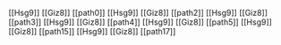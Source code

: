 [[Hsg9]]
[[Giz8]]
[[path0]]
[[Hsg9]]
[[Giz8]]
[[path2]]
[[Hsg9]]
[[Giz8]]
[[path3]]
[[Hsg9]]
[[Giz8]]
[[path4]]
[[Hsg9]]
[[Giz8]]
[[path5]]
[[Hsg9]]
[[Giz8]]
[[path15]]
[[Hsg9]]
[[Giz8]]
[[path17]]
